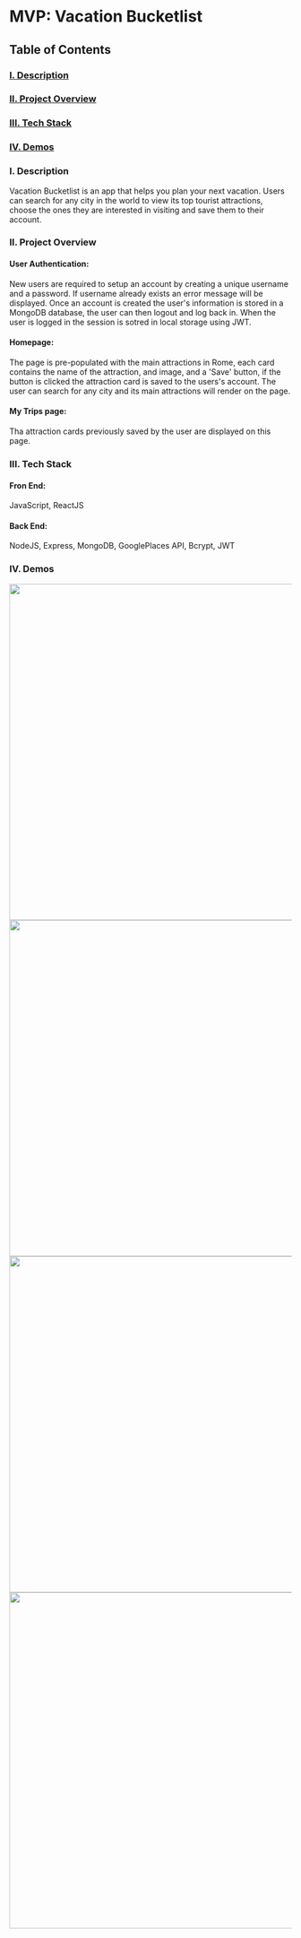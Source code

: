 # MVP: Vacation Bucketlist

## Table of Contents
### [I. Description](#Description)
### [II. Project Overview](#Project-Overview)
### [III. Tech Stack](#Tech-Stack)
### [IV. Demos](#Demos)

### I. Description
  Vacation Bucketlist is an app that helps you plan your next vacation. Users can search for any city in the world to view its top tourist attractions, choose the ones they are interested in visiting and save them to their account.

### II. Project Overview
#### User Authentication:
  New users are required to setup an account by creating a unique username and a password. If username already exists an error message will be displayed. Once an account is created the user's information is stored in a MongoDB database, the user can then logout and log back in. When the user is logged in the session is sotred in local storage using JWT. 
  
#### Homepage:
  The page is pre-populated with the main attractions in Rome, each card contains the name of the attraction, and image, and a 'Save' button, if the button is clicked the attraction card is saved to the users's account. The user can search for any city and its main attractions will render on the page.
  
#### My Trips page:
  Tha attraction cards previously saved by the user are displayed on this page. 
 
### III. Tech Stack
#### Fron End:
  JavaScript, ReactJS
#### Back End:
  NodeJS, Express, MongoDB, GooglePlaces API, Bcrypt, JWT
  
### IV. Demos
<!-- Signup/Login -->
<img src="https://recordit.co/R0fR2Rtcbr.gif" width="600">
<!-- Saving attractions to My Trips -->
<img src="https://recordit.co/YjdhFKLMjl.gif" width="600">
<!-- City search and saving new sttractions -->
<img src="https://recordit.co/kP9eJXmLl5.gif" width="600">
<!-- Logout/Login attractions persists on My Trips -->
<img src="https://recordit.co/x7aSHHCFJD.gif" width="600">

<!-- Signup/Login -->
<!-- <img src="https://recordit.co/R0fR2Rtcbr.gif" width="600"> -->
<!-- Saving attractions to My Trips -->
<!-- <img src="https://recordit.co/YjdhFKLMjl.gif" width="600"> -->
<!-- City search and saving new sttractions -->
<!-- <img src="https://recordit.co/kP9eJXmLl5.gif" width="600"> -->
<!-- Logout/Login attractions persists on My Trips -->
<!-- <img src="https://recordit.co/x7aSHHCFJD.gif" width="600"> -->



